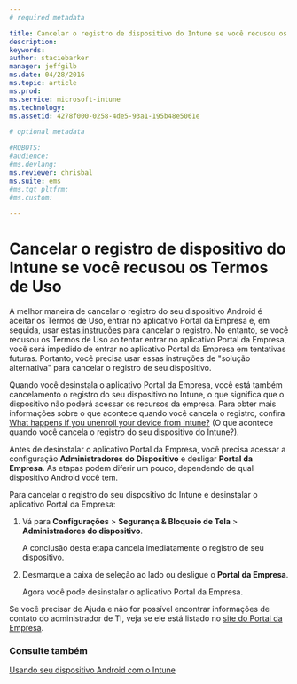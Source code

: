 ```yaml
---
# required metadata

title: Cancelar o registro de dispositivo do Intune se você recusou os Termos de Uso | Microsoft Intune
description:
keywords:
author: staciebarker
manager: jeffgilb
ms.date: 04/28/2016
ms.topic: article
ms.prod:
ms.service: microsoft-intune
ms.technology:
ms.assetid: 4278f000-0258-4de5-93a1-195b48e5061e

# optional metadata

#ROBOTS:
#audience:
#ms.devlang:
ms.reviewer: chrisbal
ms.suite: ems
#ms.tgt_pltfrm:
#ms.custom:

---
```



# Cancelar o registro de dispositivo do Intune se você recusou os Termos de Uso

A melhor maneira de cancelar o registro do seu dispositivo Android é aceitar os Termos de Uso, entrar no aplicativo Portal da Empresa e, em seguida, usar [estas instruções](unenroll-your-device-from-intune-android.md) para cancelar o registro. No entanto, se você recusou os Termos de Uso ao tentar entrar no aplicativo Portal da Empresa, você será impedido de entrar no aplicativo Portal da Empresa em tentativas futuras. Portanto, você precisa usar essas instruções de "solução alternativa" para cancelar o registro de seu dispositivo.

Quando você desinstala o aplicativo Portal da Empresa, você está também cancelamento o registro do seu dispositivo no Intune, o que significa que o dispositivo não poderá acessar os recursos da empresa.  Para obter mais informações sobre o que acontece quando você cancela o registro, confira [What happens if you unenroll your device from Intune?](what-happens-if-you-unenroll-your-device-from-intune-android.md) (O que acontece quando você cancela o registro do seu dispositivo do Intune?).

Antes de desinstalar o aplicativo Portal da Empresa, você precisa acessar a configuração **Administradores do Dispositivo** e desligar **Portal da Empresa**. As etapas podem diferir um pouco, dependendo de qual dispositivo Android você tem.

Para cancelar o registro do seu dispositivo do Intune e desinstalar o aplicativo Portal da Empresa:

1.  Vá para **Configurações** &gt; **Segurança &amp; Bloqueio de Tela** &gt; **Administradores do dispositivo**.

    A conclusão desta etapa cancela imediatamente o registro de seu dispositivo.

2.  Desmarque a caixa de seleção ao lado ou desligue o **Portal da Empresa**.

    Agora você pode desinstalar o aplicativo Portal da Empresa.

Se você precisar de Ajuda e não for possível encontrar informações de contato do administrador de TI, veja se ele está listado no [site do Portal da Empresa](http://portal.manage.microsoft.com).

### Consulte também
[Usando seu dispositivo Android com o Intune](using-your-android-device-with-intune.md)

<!--HONumber=Jun16_HO1-->


